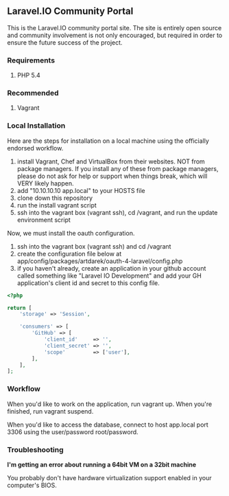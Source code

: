 ## Laravel.IO Community Portal

This is the Laravel.IO community portal site. The site is entirely open source and community involvement is not only encouraged, but required in order to ensure the future success of the project.

### Requirements

1. PHP 5.4

### Recommended

1. Vagrant

### Local Installation

Here are the steps for installation on a local machine using the officially endorsed workflow.

1. install Vagrant, Chef and VirtualBox from their websites. NOT from package managers. If you install any of these from package managers, please do not ask for help or support when things break, which will VERY likely happen.
2. add "10.10.10.10 app.local" to your HOSTS file
3. clone down this repository
4. run the install vagrant script
5. ssh into the vagrant box (vagrant ssh), cd /vagrant, and run the update environment script

Now, we must install the oauth configuration.

1. ssh into the vagrant box (vagrant ssh) and cd /vagrant
2. create the configuration file below at app/config/packages/artdarek/oauth-4-laravel/config.php
3. if you haven't already, create an application in your github account called something like "Laravel IO Development" and add your GH application's client id and secret to this config file.

```PHP
<?php

return [
    'storage' => 'Session',

    'consumers' => [
        'GitHub' => [
            'client_id'     => '',
            'client_secret' => '',
            'scope'         => ['user'],
        ],
    ],
];
```

### Workflow

When you'd like to work on the application, run vagrant up. When you're finished, run vagrant suspend.

When you'd like to access the database, connect to host app.local port 3306 using the user/password root/password.

### Troubleshooting

**I'm getting an error about running a 64bit VM on a 32bit machine**

You probably don't have hardware virtualization support enabled in your computer's BIOS.